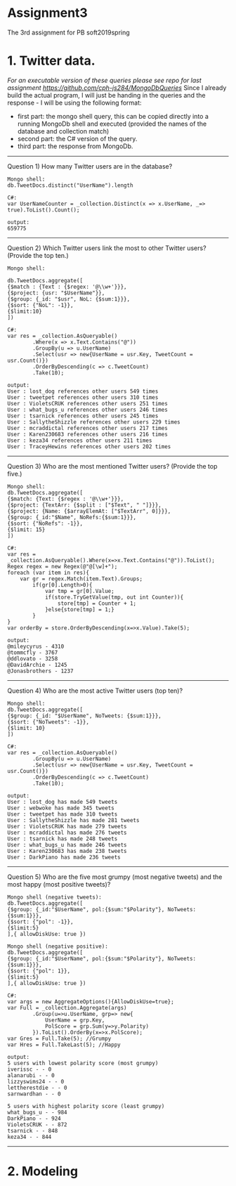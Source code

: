 # Assignment3
The 3rd assignment for PB soft2019spring

# 1. Twitter data.
*For an executable version of these queries please see repo for last assignment https://github.com/cph-js284/MongoDbQueries*
Since I already build the actual program, I will just be handing in the queries and the response - I will be using the following format:
 - first part: the mongo shell query, this can be copied directly into a running MongoDb shell and executed (provided the names of the database and collection match)
 - second part: the C# version of the query.
 - third part: the response from MongoDb.
---------------------------------------------------------------------------------------------------------------
Question 1) How many Twitter users are in the database?

```
Mongo shell:  
db.TweetDocs.distinct("UserName").length

C#: 
var UserNameCounter = _collection.Distinct(x => x.UserName, _=> true).ToList().Count();

output: 
659775
```
----------------------------------------------------------------------------------------------------------------
Question 2) Which Twitter users link the most to other Twitter users? (Provide the top ten.)
```
Mongo shell:

db.TweetDocs.aggregate([
{$match : {Text : {$regex: '@\\w+'}}},
{$project: {usr: "$UserName"}},
{$group: {_id: "$usr", NoL: {$sum:1}}},
{$sort: {"NoL": -1}},
{$limit:10}
])

C#:
var res = _collection.AsQueryable()
        .Where(x => x.Text.Contains("@"))
        .GroupBy(u => u.UserName)
        .Select(usr => new{UserName = usr.Key, TweetCount = usr.Count()})
        .OrderByDescending(c => c.TweetCount)
        .Take(10);

output:
User : lost_dog references other users 549 times
User : tweetpet references other users 310 times
User : VioletsCRUK references other users 251 times
User : what_bugs_u references other users 246 times
User : tsarnick references other users 245 times
User : SallytheShizzle references other users 229 times
User : mcraddictal references other users 217 times
User : Karen230683 references other users 216 times
User : keza34 references other users 211 times
User : TraceyHewins references other users 202 times
```
---------------------------------------------------------------------------------------------------------------------------------
Question 3) Who are the most mentioned Twitter users? (Provide the top five.)
```
Mongo shell:
db.TweetDocs.aggregate([
{$match: {Text: {$regex : '@\\w+'}}},
{$project: {TextArr: {$split : ["$Text", " "]}}},
{$project: {Name: {$arrayElemAt: ["$TextArr", 0]}}},
{$group: {_id:"$Name", NoRefs:{$sum:1}}},
{$sort: {"NoRefs": -1}},
{$limit: 15}
])

C#:
var res = _collection.AsQueryable().Where(x=>x.Text.Contains("@")).ToList();
Regex regex = new Regex(@"@[\w]+");
foreach (var item in res){
    var gr = regex.Match(item.Text).Groups;
        if(gr[0].Length>0){
            var tmp = gr[0].Value;
            if(store.TryGetValue(tmp, out int Counter)){
                store[tmp] = Counter + 1;
            }else{store[tmp] = 1;}
        }
}
var orderBy = store.OrderByDescending(x=>x.Value).Take(5);

output:
@mileycyrus - 4310
@tommcfly - 3767
@ddlovato - 3258
@DavidArchie - 1245
@Jonasbrothers - 1237
```
-------------------------------------------------------------------------------------------------------------------
Question 4) Who are the most active Twitter users (top ten)?
```
Mongo shell:
db.TweetDocs.aggregate([
{$group: {_id: "$UserName", NoTweets: {$sum:1}}},
{$sort: {"NoTweets": -1}},
{$limit: 10}
])

C#:
var res = _collection.AsQueryable()
        .GroupBy(u => u.UserName)
        .Select(usr => new{UserName = usr.Key, TweetCount = usr.Count()})
        .OrderByDescending(c => c.TweetCount)
        .Take(10);
       
output:
User : lost_dog has made 549 tweets
User : webwoke has made 345 tweets
User : tweetpet has made 310 tweets
User : SallytheShizzle has made 281 tweets
User : VioletsCRUK has made 279 tweets
User : mcraddictal has made 276 tweets
User : tsarnick has made 248 tweets
User : what_bugs_u has made 246 tweets
User : Karen230683 has made 238 tweets
User : DarkPiano has made 236 tweets
```
------------------------------------------------------------------------------------------------------------------------
Question 5) Who are the five most grumpy (most negative tweets) and the most happy (most positive tweets)?
```
Mongo shell (negative tweets):
db.TweetDocs.aggregate([
{$group: {_id:"$UserName", pol:{$sum:"$Polarity"}, NoTweets: {$sum:1}}},
{$sort: {"pol": -1}},
{$limit:5}
],{ allowDiskUse: true })

Mongo shell (negative positive):
db.TweetDocs.aggregate([
{$group: {_id:"$UserName", pol:{$sum:"$Polarity"}, NoTweets: {$sum:1}}},
{$sort: {"pol": 1}},
{$limit:5}
],{ allowDiskUse: true })

C#:
var args = new AggregateOptions(){AllowDiskUse=true};
var Full = _collection.Aggregate(args)
        .Group(u=>u.UserName, grp=> new{
            UserName = grp.Key,
            PolScore = grp.Sum(y=>y.Polarity)
        }).ToList().OrderBy(x=>x.PolScore);
var Gres = Full.Take(5); //Grumpy
var Hres = Full.TakeLast(5); //Happy

output:
5 users with lowest polarity score (most grumpy)
iverissc - - 0
alanarubi - - 0
lizzyswims24 - - 0
lettherestdie - - 0
sarnwardhan - - 0

5 users with highest polarity score (least grumpy)
what_bugs_u - - 984
DarkPiano - - 924
VioletsCRUK - - 872
tsarnick - - 848
keza34 - - 844

```
-------------------------------------------------------------------------------------------------------------------------------
# 2. Modeling
